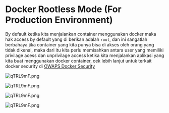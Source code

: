 # Docker Rootless Mode (For Production Environment)

By default ketika kita menjalankan container menggunakan docker maka hak access by default yang di berikan adalah `root`, dan ini sangatlah berbahaya jika container yang kita punya bisa di akses oleh orang yang tidak dikenal, maka dari itu kita perlu memisahkan antara user yang memiliki privilage acess dan unprivilage access ketika kita menjalankan aplikasi yang kita buat menggunakan docker container, cek lebih lanjut untuk terkait docker security di [OWAPS Docker Security](https://cheatsheetseries.owasp.org/cheatsheets/Docker_Security_Cheat_Sheet.html)

![qTRL9mF.png](https://i.imgur.com/qTRL9mF.png)

![qTRL9mF.png](https://i.imgur.com/Ofne3yU.png)

![qTRL9mF.png](https://i.imgur.com/LImtotl.png)

![qTRL9mF.png](https://i.imgur.com/fCP4bNu.png)

